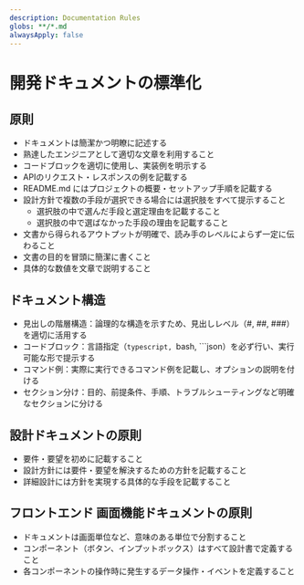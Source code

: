 ```yaml
---
description: Documentation Rules
globs: **/*.md
alwaysApply: false
---
```


# 開発ドキュメントの標準化

## 原則

- ドキュメントは簡潔かつ明瞭に記述する
- 熟達したエンジニアとして適切な文章を利用すること
- コードブロックを適切に使用し、実装例を明示する
- APIのリクエスト・レスポンスの例を記載する
- README.md にはプロジェクトの概要・セットアップ手順を記載する
- 設計方針で複数の手段が選択できる場合には選択肢をすべて提示すること
  - 選択肢の中で選んだ手段と選定理由を記載すること
  - 選択肢の中で選ばなかった手段の理由を記載すること
- 文書から得られるアウトプットが明確で、読み手のレベルによらず一定に伝わること
- 文書の目的を冒頭に簡潔に書くこと
- 具体的な数値を文章で説明すること

## ドキュメント構造

- 見出しの階層構造：論理的な構造を示すため、見出しレベル（#, ##, ###）を適切に活用する
- コードブロック：言語指定（`typescript, `bash, ```json）を必ず行い、実行可能な形で提示する
- コマンド例：実際に実行できるコマンド例を記載し、オプションの説明を付ける
- セクション分け：目的、前提条件、手順、トラブルシューティングなど明確なセクションに分ける

## 設計ドキュメントの原則

- 要件・要望を初めに記載すること
- 設計方針には要件・要望を解決するための方針を記載すること
- 詳細設計には方針を実現する具体的な手段を記載すること

## フロントエンド 画面機能ドキュメントの原則

- ドキュメントは画面単位など、意味のある単位で分割すること
- コンポーネント（ボタン、インプットボックス）はすべて設計書で定義すること
- 各コンポーネントの操作時に発生するデータ操作・イベントを定義すること
